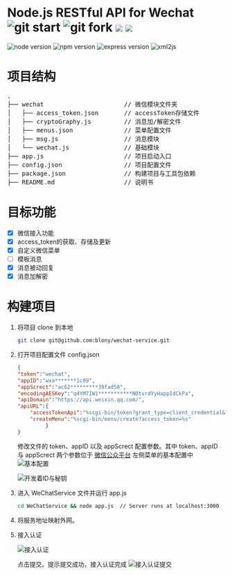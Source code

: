 # Node.js RESTful API for Wechat ![git start](https://img.shields.io/github/stars/blony/wechatservice.svg?style=social&label=Star) ![git fork](https://img.shields.io/github/forks/blony/wechatservice.svg?style=social&label=Fork) [![](https://img.shields.io/github/issues/blony/wechatservice.svg?style=social&label=Issues)](https://github.com/blony/wechatservice/issues) [![](https://img.shields.io/github/release/blony/wechatservice.svg?style=social&label=Releases)](https://github.com/blony/wechatservice/releases)

![node version](https://img.shields.io/badge/node-10.1.0-brightgreen.svg)
![npm version](https://img.shields.io/badge/npm-6.4.1-brightgreen.svg)
![express version](https://img.shields.io/badge/express-4.15.3-blue.svg)
![xml2js](https://img.shields.io/badge/xml2js-0.4.17-orange.svg)

# 项目结构
<pre>
.
├── wechat                      // 微信模块文件夹
│   ├── access_token.json       // accessToken存储文件
│   ├── cryptoGraphy.js         // 消息加/解密文件
│   ├── menus.json              // 菜单配置文件
│   ├── msg.js                  // 消息模块
│   └── wechat.js               // 基础模块          
├── app.js                      // 项目启动入口
├── config.json                 // 项目配置文件
├── package.json                // 构建项目与工具包依赖
├── README.md                   // 说明书
</pre>

# 目标功能
- [x] 微信接入功能
- [x] access_token的获取、存储及更新
- [x] 自定义微信菜单
- [ ] 模板消息
- [x] 消息被动回复
- [x] 消息加解密

# 构建项目
 1. 将项目 clone 到本地
    ```bash
    git clone git@github.com:blony/wechat-service.git
    ```

 2. 打开项目配置文件 config.json
 
    ```json
    {
    "token":"wechat",
    "appID":"wxa*******1c09",
    "appScrect":"ac62*********39fad58",
    "encodingAESKey":"q4YM7IW1***********NOtvrdYyHappIdCkPa",
    "apiDomain":"https://api.weixin.qq.com/",
    "apiURL":{
        "accessTokenApi":"%scgi-bin/token?grant_type=client_credential&appid=%s&secret=%s",
        "createMenu":"%scgi-bin/menu/create?access_token=%s"
             }
    }
    ```

    修改文件的 token、appID 以及 appScrect 配置参数。其中 token、appID 与 appScrect 两个参数位于 [微信公众平台](https://mp.weixin.qq.com/) 左侧菜单的基本配置中
    ![基本配置](http://img.blog.csdn.net/20170527134810969?watermark/2/text/aHR0cDovL2Jsb2cuY3Nkbi5uZXQvaHZrQ29kZXI=/font/5a6L5L2T/fontsize/400/fill/I0JBQkFCMA==/dissolve/70/gravity/SouthEast)

    ![开发着ID与秘钥](http://img.blog.csdn.net/20170601095037229?watermark/2/text/aHR0cDovL2Jsb2cuY3Nkbi5uZXQvaHZrQ29kZXI=/font/5a6L5L2T/fontsize/400/fill/I0JBQkFCMA==/dissolve/70/gravity/SouthEast)

 3. 进入 WeChatService 文件并运行 app.js
    ```bash
    cd WeChatService && node app.js  // Server runs at localhost:3000
    ```

 4. 将服务地址映射外网。
    

1. 接入认证

    ![接入认证](http://img.blog.csdn.net/20170527141026200?watermark/2/text/aHR0cDovL2Jsb2cuY3Nkbi5uZXQvaHZrQ29kZXI=/font/5a6L5L2T/fontsize/400/fill/I0JBQkFCMA==/dissolve/70/gravity/SouthEast)

    点击提交。提示提交成功，接入认证完成
    ![接入认证提交](http://img.blog.csdn.net/20170527141056778?watermark/2/text/aHR0cDovL2Jsb2cuY3Nkbi5uZXQvaHZrQ29kZXI=/font/5a6L5L2T/fontsize/400/fill/I0JBQkFCMA==/dissolve/70/gravity/SouthEast)

